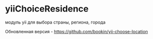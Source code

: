 # yiiChoiceResidence
модуль yii для выбора страны, региона, города

Обновленная версия - https://github.com/bookin/yii-choose-location

